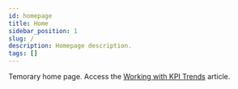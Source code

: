 ```yaml
---
id: homepage
title: Home
sidebar_position: 1
slug: /
description: Homepage description.
tags: []
---
```


Temorary home page. Access the [Working with KPI Trends](/working-with-kpi-trends) article.
